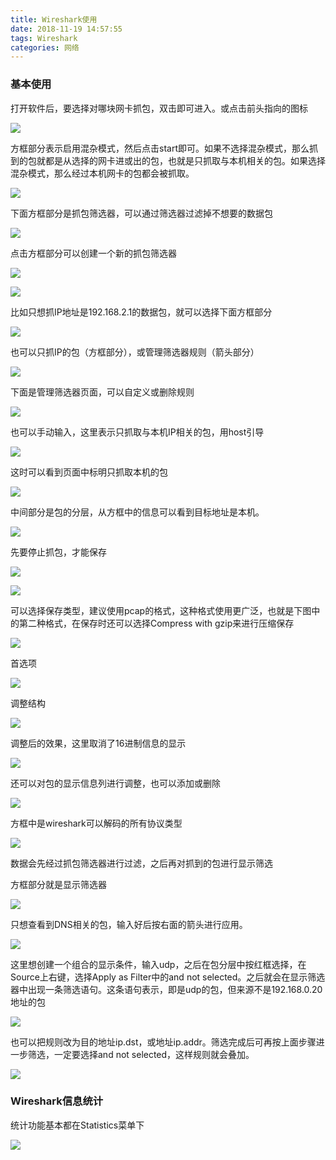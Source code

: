 ```yaml
---
title: Wireshark使用
date: 2018-11-19 14:57:55
tags: Wireshark
categories: 网络
---
```


### 基本使用

打开软件后，要选择对哪块网卡抓包，双击即可进入。或点击前头指向的图标

![](/images/Wireshark/Wireshark启动1.jpg)

方框部分表示启用混杂模式，然后点击start即可。如果不选择混杂模式，那么抓到的包就都是从选择的网卡进或出的包，也就是只抓取与本机相关的包。如果选择混杂模式，那么经过本机网卡的包都会被抓取。

![](/images/Wireshark/Wireshark启动2.jpg)

下面方框部分是抓包筛选器，可以通过筛选器过滤掉不想要的数据包

![](/images/Wireshark/Wireshark启动3.jpg)

点击方框部分可以创建一个新的抓包筛选器

![](/images/Wireshark/Wireshark启动4.jpg)

![](/images/Wireshark/Wireshark启动5.jpg)

比如只想抓IP地址是192.168.2.1的数据包，就可以选择下面方框部分

![](/images/Wireshark/Wireshark启动6.jpg)

也可以只抓IP的包（方框部分），或管理筛选器规则（箭头部分）

![](/images/Wireshark/Wireshark启动7.jpg)

下面是管理筛选器页面，可以自定义或删除规则

![](/images/Wireshark/Wireshark启动8.jpg)

也可以手动输入，这里表示只抓取与本机IP相关的包，用host引导

![](/images/Wireshark/Wireshark启动9.jpg)

这时可以看到页面中标明只抓取本机的包

![](/images/Wireshark/Wireshark启动10.jpg)

中间部分是包的分层，从方框中的信息可以看到目标地址是本机。

![](/images/Wireshark/Wireshark启动11.jpg)

先要停止抓包，才能保存

![](/images/Wireshark/Wireshark启动12.jpg)

![](/images/Wireshark/Wireshark启动13.jpg)

可以选择保存类型，建议使用pcap的格式，这种格式使用更广泛，也就是下图中的第二种格式，在保存时还可以选择Compress with gzip来进行压缩保存

![](/images/Wireshark/Wireshark启动14.jpg)

首选项

![](/images/Wireshark/Wireshark启动15.jpg)

调整结构

![](/images/Wireshark/Wireshark启动16.jpg)

调整后的效果，这里取消了16进制信息的显示

![](/images/Wireshark/Wireshark启动17.jpg)

还可以对包的显示信息列进行调整，也可以添加或删除

![](/images/Wireshark/Wireshark启动18.jpg)

方框中是wireshark可以解码的所有协议类型

![](/images/Wireshark/Wireshark启动19.jpg)

数据会先经过抓包筛选器进行过滤，之后再对抓到的包进行显示筛选

方框部分就是显示筛选器

![](/images/Wireshark/Wireshark启动20.jpg)

只想查看到DNS相关的包，输入好后按右面的箭头进行应用。

![](/images/Wireshark/Wireshark启动21.jpg)

这里想创建一个组合的显示条件，输入udp，之后在包分层中按红框选择，在Source上右键，选择Apply as Filter中的and not selected。之后就会在显示筛选器中出现一条筛选语句。这条语句表示，即是udp的包，但来源不是192.168.0.20地址的包

![](/images/Wireshark/Wireshark启动22.jpg)

也可以把规则改为目的地址ip.dst，或地址ip.addr。筛选完成后可再按上面步骤进一步筛选，一定要选择and not selected，这样规则就会叠加。

![](/images/Wireshark/Wireshark启动23.jpg)



### Wireshark信息统计

统计功能基本都在Statistics菜单下

![](/images/Wireshark/Wireshark信息统计1.jpg)
